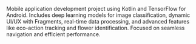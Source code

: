 Mobile application development project using Kotlin and TensorFlow for Android. Includes deep learning models for image classification, dynamic UI/UX with Fragments, real-time data processing, and advanced features like eco-action tracking and flower identification. Focused on seamless navigation and efficient performance.
